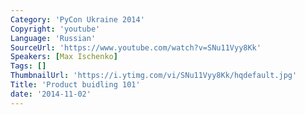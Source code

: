 ```yaml
---
Category: 'PyCon Ukraine 2014'
Copyright: 'youtube'
Language: 'Russian'
SourceUrl: 'https://www.youtube.com/watch?v=SNu11Vyy8Kk'
Speakers: [Max Ischenko]
Tags: []
ThumbnailUrl: 'https://i.ytimg.com/vi/SNu11Vyy8Kk/hqdefault.jpg'
Title: 'Product buidling 101'
date: '2014-11-02'
---
```


